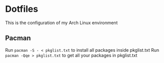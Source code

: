 # Dotfiles

This is the configuration of my Arch Linux environment

## Pacman

Run `pacman -S - < pkglist.txt` to install all packages inside pkglist.txt
Run `pacman -Qqe > pkglist.txt` to get all your packages in pkglist.txt
